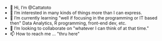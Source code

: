 - 👋 Hi, I’m @Cattatoto
- 👀 I’m interested in many kinds of things more than I can express.
- 🌱 I’m currently learning "well if focusing in the programming or IT based then" Data Analytics, R programming, front-end dev, etc. 
- 💞️ I’m looking to collaborate on "whatever I can think of at that time."
- 📫 How to reach me ... "thru here"

<!---
Cattatoto/Cattatoto is a ✨ special ✨ repository because its `README.md` (this file) appears on your GitHub profile.
You can click the Preview link to take a look at your changes.
--->

